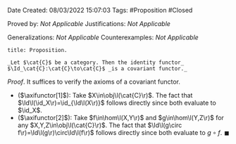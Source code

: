 <div class="topSpace"></div>

Date Created: 08/03/2022 15:07:03
Tags: #Proposition #Closed 

Proved by: _Not Applicable_
Justifications: _Not Applicable_

Generalizations: _Not Applicable_
Counterexamples: _Not Applicable_

``` ad-Proposition
title: Proposition.

_Let $\cat{C}$ be a category. Then the identity functor_ $\Id_\cat{C}:\cat{C}\to\cat{C}$ _is a covariant functor._

```

_Proof_. It suffices to verify the axioms of a covariant functor.
* ($\axifunctor[1]$): Take $X\in\obj\l(\cat{C}\r)$. The fact that $\Id\l(\id_X\r)=\id_{\Id\l(X\r)}$ follows directly since both evaluate to $\id_X$.
* ($\axifunctor[2]$): Take $f\in\hom\l(X,Y\r)$ and $g\in\hom\l(Y,Z\r)$ for any $X,Y,Z\in\obj\l(\cat{C}\r)$. The fact that $\Id\l(g\circ f\r)=\Id\l(g\r)\circ\Id\l(f\r)$ follows directly since both evaluate to $g\circ f$.<span style="float:right;">$\blacksquare$</span>
